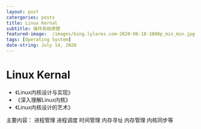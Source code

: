 ```yaml
---
layout: post
catergories: posts
title: Linux Kernal  
subtitle: 操作系统原理
featured-image:  /images/bing.lylares.com-2020-06-18-1080p_min_min.jpg
tags: [Operating System]
date-string: July 14, 2020
---
```


# Linux Kernal 
* 《Linux内核设计与实现》
* 《深入理解Linux内核》
* 《Linux内核设计的艺术》

主要内容：
进程管理 进程调度 时间管理 内存寻址 内存管理 内核同步等